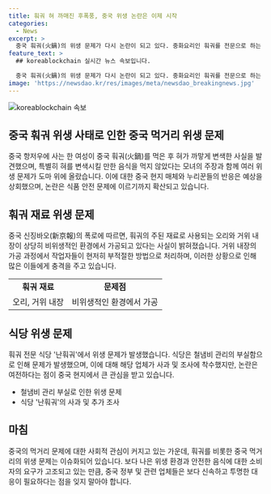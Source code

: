 ```yaml
---
title: 훠궈 혀 까매진 후폭풍, 중국 위생 논란은 이제 시작
categories:
  - News
excerpt: >
  중국 훠궈(火鍋)의 위생 문제가 다시 논란이 되고 있다. 중화요리인 훠궈를 전문으로 하는 식당 ‘난훠궈’에서 중국 항주우에 사는 한 여성과 어머니가 매운탕, 버섯탕, 황소개구리, 감자, 콩나물, 양념 족발, 닭발을 주문했는데 혀가 까맣게 변하는 일이 발생했다. 이에 관련 SNS 영상이 온라인에서 확산되며 업체는 사과하고 정부의 조사를 받게 되었다. 또한, 오리와 거위 내장의 가공 과정에서도 비위생적인 상황이 폭로되며 관련 업체들이 비판을 받고 있다.
feature_text: >
  ## koreablockchain 실시간 뉴스 속보입니다.

  중국 훠궈(火鍋)의 위생 문제가 다시 논란이 되고 있다. 중화요리인 훠궈를 전문으로 하는 식당 ‘난훠궈’에서 중국 항주우에 사는 한 여성과 어머니가 매운탕, 버섯탕, 황소개구리, 감자, 콩나물, 양념 족발, 닭발을 주문했는데 혀가 까맣게 변하는 일이 발생했다. 이에 관련 SNS 영상이 온라인에서 확산되며 업체는 사과하고 정부의 조사를 받게 되었다. 또한, 오리와 거위 내장의 가공 과정에서도 비위생적인 상황이 폭로되며 관련 업체들이 비판을 받고 있다.
image: 'https://newsdao.kr/res/images/meta/newsdao_breakingnews.jpg'
---
```


<p><img src="https://newsdao.kr/res/images/meta/newsdao_breakingnews.jpg" alt="koreablockchain 속보" /></p>

<h2 data-ke-size="size26">중국 훠궈 위생 사태로 인한 중국 먹거리 위생 문제</h2>

<p data-ke-size="size16">중국 항저우에 사는 한 여성이 중국 훠궈(火鍋)를 먹은 후 혀가 까맣게 변색한 사실을 발견했으며, 특별히 혀를 변색시킬 만한 음식을 먹지 않았다는 모녀의 주장과 함께 여러 위생 문제가 도마 위에 올랐습니다. 이에 대한 중국 현지 매체와 누리꾼들의 반응은 예상을 상회했으며, 논란은 식품 안전 문제에 이르기까지 확산되고 있습니다.</p>

<h2 data-ke-size="size24">훠궈 재료 위생 문제</h2>

<p data-ke-size="size16">중국 신징바오(新京報)의 폭로에 따르면, 훠궈의 주된 재료로 사용되는 오리와 거위 내장이 상당히 비위생적인 환경에서 가공되고 있다는 사실이 밝혀졌습니다. 거위 내장의 가공 과정에서 작업자들이 현저히 부적절한 방법으로 처리하며, 이러한 상황으로 인해 많은 이들에게 충격을 주고 있습니다.</p>

<table>
    <tr><td style="text-align: center; height: 17px;"><b>훠궈 재료</b></td><td style="text-align: center; height: 17px;"><b>문제점</b></td></tr>
    <tr><td>오리, 거위 내장</td><td>비위생적인 환경에서 가공</td></tr>
</table>

<h2 data-ke-size="size24">식당 위생 문제</h2>

<p data-ke-size="size16">훠궈 전문 식당 '난훠궈'에서 위생 문제가 발생했습니다. 식당은 철냄비 관리의 부실함으로 인해 문제가 발생했으며, 이에 대해 해당 업체가 사과 및 조사에 착수했지만, 논란은 여전하다는 점이 중국 현지에서 큰 관심을 받고 있습니다.</p>

<ul>
    <li>철냄비 관리 부실로 인한 위생 문제</li>
    <li>식당 '난훠궈'의 사과 및 추가 조사</li>
</ul>

<h2 data-ke-size="size24">마침</h2>

<p data-ke-size="size16">중국의 먹거리 문제에 대한 사회적 관심이 커지고 있는 가운데, 훠궈를 비롯한 중국 먹거리의 위생 문제는 이슈화되어 있습니다. 보다 나은 위생 환경과 안전한 음식에 대한 소비자의 요구가 고조되고 있는 만큼, 중국 정부 및 관련 업체들은 보다 신속하고 투명한 대응이 필요하다는 점을 잊지 말아야 합니다.</p>

